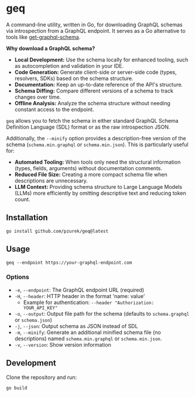 # geq

A command-line utility, written in Go, for downloading GraphQL schemas via introspection from a GraphQL endpoint. It serves as a Go alternative to tools like [get-graphql-schema](https://github.com/prisma-labs/get-graphql-schema).

**Why download a GraphQL schema?**

*   **Local Development:** Use the schema locally for enhanced tooling, such as autocompletion and validation in your IDE.
*   **Code Generation:** Generate client-side or server-side code (types, resolvers, SDKs) based on the schema structure.
*   **Documentation:** Keep an up-to-date reference of the API's structure.
*   **Schema Diffing:** Compare different versions of a schema to track changes over time.
*   **Offline Analysis:** Analyze the schema structure without needing constant access to the endpoint.

`geq` allows you to fetch the schema in either standard GraphQL Schema Definition Language (SDL) format or as the raw introspection JSON.

Additionally, the `--minify` option provides a description-free version of the schema (`schema.min.graphql` or `schema.min.json`). This is particularly useful for:

*   **Automated Tooling:** When tools only need the structural information (types, fields, arguments) without documentation comments.
*   **Reduced File Size:** Creating a more compact schema file when descriptions are unnecessary.
*   **LLM Context:** Providing schema structure to Large Language Models (LLMs) more efficiently by omitting descriptive text and reducing token count.

## Installation

```
go install github.com/pzurek/geq@latest
```

## Usage

```
geq --endpoint https://your-graphql-endpoint.com
```

### Options

- `-e`, `--endpoint`: The GraphQL endpoint URL (required)
- `-H`, `--header`: HTTP header in the format 'name: value'
    - Example for authentication: `--header "Authorization: YOUR_API_KEY"`
- `-o`, `--output`: Output file path for the schema (defaults to `schema.graphql` or `schema.json`)
- `-j`, `--json`: Output schema as JSON instead of SDL
- `-m`, `--minify`: Generate an additional minified schema file (no descriptions) named `schema.min.graphql` or `schema.min.json`.
- `-v`, `--version`: Show version information

## Development

Clone the repository and run:

```
go build
```